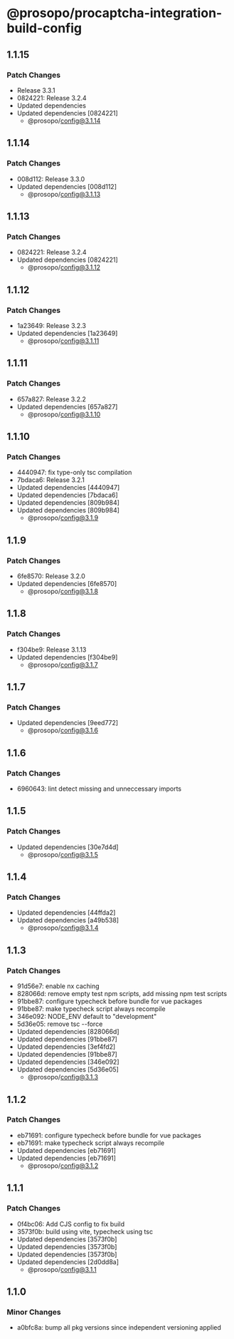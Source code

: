# @prosopo/procaptcha-integration-build-config

## 1.1.15
### Patch Changes

- Release 3.3.1
- 0824221: Release 3.2.4
- Updated dependencies
- Updated dependencies [0824221]
  - @prosopo/config@3.1.14

## 1.1.14
### Patch Changes

- 008d112: Release 3.3.0
- Updated dependencies [008d112]
  - @prosopo/config@3.1.13

## 1.1.13
### Patch Changes

- 0824221: Release 3.2.4
- Updated dependencies [0824221]
  - @prosopo/config@3.1.12

## 1.1.12
### Patch Changes

- 1a23649: Release 3.2.3
- Updated dependencies [1a23649]
  - @prosopo/config@3.1.11

## 1.1.11
### Patch Changes

- 657a827: Release 3.2.2
- Updated dependencies [657a827]
  - @prosopo/config@3.1.10

## 1.1.10
### Patch Changes

- 4440947: fix type-only tsc compilation
- 7bdaca6: Release 3.2.1
- Updated dependencies [4440947]
- Updated dependencies [7bdaca6]
- Updated dependencies [809b984]
- Updated dependencies [809b984]
  - @prosopo/config@3.1.9

## 1.1.9
### Patch Changes

- 6fe8570: Release 3.2.0
- Updated dependencies [6fe8570]
  - @prosopo/config@3.1.8

## 1.1.8
### Patch Changes

- f304be9: Release 3.1.13
- Updated dependencies [f304be9]
  - @prosopo/config@3.1.7

## 1.1.7
### Patch Changes

- Updated dependencies [9eed772]
  - @prosopo/config@3.1.6

## 1.1.6
### Patch Changes

- 6960643: lint detect missing and unneccessary imports

## 1.1.5
### Patch Changes

- Updated dependencies [30e7d4d]
  - @prosopo/config@3.1.5

## 1.1.4
### Patch Changes

- Updated dependencies [44ffda2]
- Updated dependencies [a49b538]
  - @prosopo/config@3.1.4

## 1.1.3
### Patch Changes

- 91d56e7: enable nx caching
- 828066d: remove empty test npm scripts, add missing npm test scripts
- 91bbe87: configure typecheck before bundle for vue packages
- 91bbe87: make typecheck script always recompile
- 346e092: NODE_ENV default to "development"
- 5d36e05: remove tsc --force
- Updated dependencies [828066d]
- Updated dependencies [91bbe87]
- Updated dependencies [3ef4fd2]
- Updated dependencies [91bbe87]
- Updated dependencies [346e092]
- Updated dependencies [5d36e05]
  - @prosopo/config@3.1.3

## 1.1.2
### Patch Changes

- eb71691: configure typecheck before bundle for vue packages
- eb71691: make typecheck script always recompile
- Updated dependencies [eb71691]
- Updated dependencies [eb71691]
  - @prosopo/config@3.1.2

## 1.1.1
### Patch Changes

- 0f4bc06: Add CJS config to fix build
- 3573f0b: build using vite, typecheck using tsc
- Updated dependencies [3573f0b]
- Updated dependencies [3573f0b]
- Updated dependencies [3573f0b]
- Updated dependencies [2d0dd8a]
  - @prosopo/config@3.1.1

## 1.1.0

### Minor Changes

- a0bfc8a: bump all pkg versions since independent versioning applied
